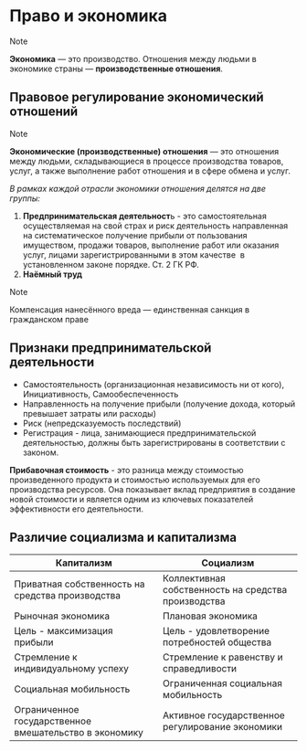 # Право и экономика

> [!NOTE]
> **Экономика** — это производство. Отношения между людьми в экономике страны — **производственные отношения**.

## Правовое регулирование экономический отношений

> [!NOTE]
> **Экономические (производственные) отношения** — это отношения между людьми, складывающиеся в процессе производства товаров, услуг, а также выполнение работ отношения и в сфере обмена и услуг. 


_В рамках каждой отрасли экономики отношения делятся на две группы:_


1. **Предпринимательская деятельност**ь - это самостоятельная осуществляемая на свой страх и риск деятельность направленная на систематическое получение прибыли от пользования имуществом, продажи товаров, выполнение работ или оказания услуг, лицами зарегистрированными в этом качестве  в установленном законе порядке. Ст. 2 ГК РФ.
2. **Наёмный труд**


> [!NOTE]
> Компенсация нанесённого вреда — единственная санкция в гражданском праве


## Признаки предпринимательской деятельности

- Самостоятельность (организационная независимость ни от кого), Инициативность, Самообеспеченность
- Направленность на получение прибыли (получение дохода, который превышает затраты или расходы)
- Риск (непредсказуемость последствий)
- Регистрация - лица, занимающиеся предпринимательской деятельностью, должны быть зарегистрированы в соответствии с законом.

**Прибавочная стоимость** - это разница между стоимостью произведенного продукта и стоимостью используемых для его производства ресурсов. Она показывает вклад предприятия в создание новой стоимости и является одним из ключевых показателей эффективности его деятельности.

## Различие социализма и капитализма

| **Капитализм** | **Социализм** |
| - | - |
| Приватная собственность на средства производства | Коллективная собственность на средства производства |
| Рыночная экономика | Плановая экономика |
| Цель - максимизация прибыли | Цель - удовлетворение потребностей общества |
| Стремление к индивидуальному успеху | Стремление к равенству и справедливости |
| Социальная мобильность | Ограниченная социальная мобильность |
| Ограниченное государственное вмешательство в экономику | Активное государственное регулирование экономики |
